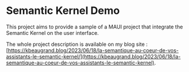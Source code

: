 # Semantic Kernel Demo

This project aims to provide a sample of a MAUI project that integrate the Semantic Kernel on the user interface. 

The whole project description is available on my blog site : [https://kbeaugrand.blog/2023/06/18/la-semantique-au-coeur-de-vos-assistants-le-semantic-kernel/](https://kbeaugrand.blog/2023/06/18/la-semantique-au-coeur-de-vos-assistants-le-semantic-kernel).
